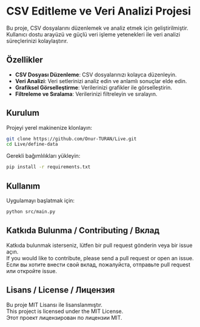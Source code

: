 # CSV Editleme ve Veri Analizi Projesi

Bu proje, CSV dosyalarını düzenlemek ve analiz etmek için geliştirilmiştir. Kullanıcı dostu arayüzü ve güçlü veri işleme yetenekleri ile veri analizi süreçlerinizi kolaylaştırır.

## Özellikler

- **CSV Dosyası Düzenleme**: CSV dosyalarınızı kolayca düzenleyin.
- **Veri Analizi**: Veri setlerinizi analiz edin ve anlamlı sonuçlar elde edin.
- **Grafiksel Görselleştirme**: Verilerinizi grafikler ile görselleştirin.
- **Filtreleme ve Sıralama**: Verilerinizi filtreleyin ve sıralayın.

## Kurulum

Projeyi yerel makinenize klonlayın:

```bash
git clone https://github.com/Onur-TURAN/Live.git
cd Live/define-data
```

Gerekli bağımlılıkları yükleyin:

```bash
pip install -r requirements.txt
```

## Kullanım

Uygulamayı başlatmak için:

```bash
python src/main.py
```

## Katkıda Bulunma / Contributing / Вклад

Katkıda bulunmak isterseniz, lütfen bir pull request gönderin veya bir issue açın.  
If you would like to contribute, please send a pull request or open an issue.  
Если вы хотите внести свой вклад, пожалуйста, отправьте pull request или откройте issue.

## Lisans / License / Лицензия

Bu proje MIT Lisansı ile lisanslanmıştır.  
This project is licensed under the MIT License.  
Этот проект лицензирован по лицензии MIT.
